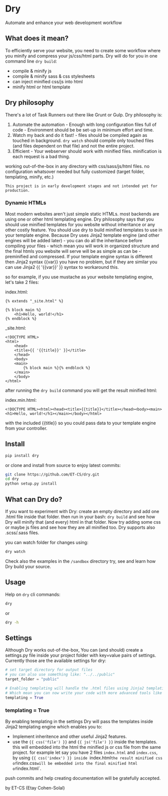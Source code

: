 Dry
===

Automate and enhance your web development workflow

## What does it mean?

To efficiently serve your website, you need to create some workflow where you minify and compress your js/css/html parts.
Dry will do for you in one command line `dry build`:

* compile & minify js
* compile & minify sass & css stylesheets
* can inject minified css/js into html
* minify html or html template

## Dry philosophy

There's a lot of Task Runners out there like Grunt or Gulp. Dry philosophy is:
1. Automate the automation - Enough with long configuration files full of code - Environment should be be set-up in minimum effort and time.
2. Watch my back and do it fast! - files should be compiled again as touched in background. `dry watch` should compile only touched files (and files dependent on that file) and not the entire project.
3. Efficient - Your webserver should work with minified files. minification is each request is a bad thing.

working out-of-the-box in any directory with css/sass/js/html files. no configuration whatsover needed but fully customized (target folder, templating, minify, etc.)

    This project is in early development stages and not intended yet for production.

### Dynamic HTMLs
Most modern websites aren't just simple static HTMLs. most backends are using one or other html templating engine.
Dry philosophy says that you should use minified templates for you website without inheritance or any other costly feature.
You should use dry to build minified templates to use in your template engine.
Because Dry uses Jinja2 template engine (and other engines will be added later) - you can do all the inheritance before compiling your files - which mean you will work in organized structure and the final htmls you website will serve will be as simple as can be - preminified and compressed.
If your template engine syntax is different then Jinja2 syntax {{var}} you have no problem, but if they are similar you can use Jinja2 {{ '{{var}}' }} syntax to workaround this.

so for example, if you use mustache as your website templating engine, let's take 2 files:

index.html:
```
{% extends "_site.html" %}

{% block main %}
    <h1>Hello, world!</h1>
{% endblock %}
```

_site.html:
```
<!DOCTYPE HTML>
<html>
    <head>
	<title>{{ '{{title}}' }}</title>
    </head>
    <body>
	<main>
	    {% block main %}{% endblock %}
	</main>
    </body>
</html>
```

after running the `dry build` command you will get the result minified html:

index.min.html:
```
<!DOCTYPE HTML><html><head><title>{{title}}</title></head><body><main><h1>Hello, world!</h1></main></body></html>
```
with the included {{title}} so you could pass data to your template engine from your controller.

## Install

```bash
pip install dry
```

or clone and install from source to enjoy latest commits:
```bash
git clone https://github.com/ET-CS/dry.git
cd dry
python setup.py install
```

## What can Dry do?

If you want to experiment with Dry: create an empty directory and add one .html file inside that folder. then run in your bash: `dry build` and see how Dry will minify that (and every) html in that folder. Now try adding some css or maybe js files and see how they are all minified too.
Dry supports also .scss/.sass files.

you can watch folder for changes using:
```bash
dry watch
```

Check also the examples in the `/sandbox` directory try, see and learn how Dry build your source.

## Usage

Help on `dry` cli commands:
```bash
dry
```
or
```bash
dry -h
```

## Settings
Although Dry works out-of-the-box, You can (and should) create a settings.py file inside your project folder with key=value pairs of settings.
Currently those are the available settings for dry:
```python
# set target directory for output files
# you can also use something like: "../../public"
target_folder = "public"

# Enabling templating will handle the .html files using Jinja2 templating engine,
# Which mean you can now write your code with more advanced tools like inheritance.
templating = True
```

### templating = True
By enabling templating in the settings Dry will pass the templates inside Jinja2 templating engine
which enables you to:
* Implement inheritence and other useful Jinja2 features.
* use the `{{ css('file') }}` and `{{ js('file') }}` inside the templates. this will embedded into the html the minified js or css file from the same project. for example let say you have 2 files `index.html` and `index.css`, by using `{{ css('index') }} inside `index.html` the result minified css of `index.css` will be embedded into the final minified html of `index.html`.

push commits and help creating documentation will be gratefully accepted.

by ET-CS (Etay Cohen-Solal)
